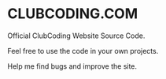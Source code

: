 # CLUBCODING.COM

Official ClubCoding Website Source Code.

Feel free to use the code in your own projects.

Help me find bugs and improve the site.
